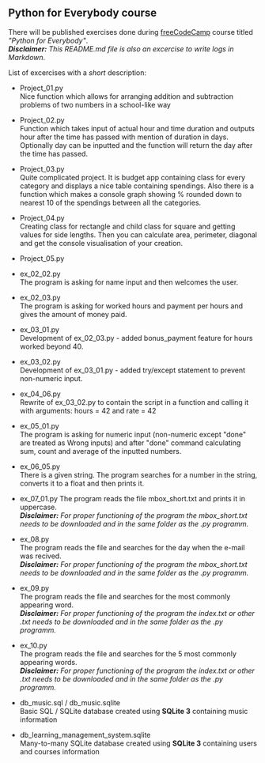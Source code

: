 ## Python for Everybody course
There will be published exercises done during [freeCodeCamp](freecodecamp.org) course titled _"Python for Everybody"_.  
_**Disclaimer:** This README.md file is also an excercise to write logs in Markdown_.

List of excercises with a _short_ description:  
 * Project_01.py  
Nice function which allows for arranging addition and subtraction problems of two numbers in a school-like way  
 * Project_02.py  
Function which takes input of actual hour and time duration and outputs hour after the time has passed with mention of duration in days. Optionally day can be inputted and the function will return the day after the time has passed.  
 * Project_03.py  
Quite complicated project. It is budget app containing class for every category and displays a nice table containing spendings. Also there is a function which makes a console graph showing % rounded down to nearest 10 of the spendings between all the categories.  
 * Project_04.py  
Creating class for rectangle and child class for square and getting values for side lengths. Then you can calculate area, perimeter, diagonal and get the console visualisation of your creation.  
 * Project_05.py  

 * ex_02_02.py  
The program is asking for name input and then welcomes the user.
 * ex_02_03.py  
The program is asking for worked hours and payment per hours and gives the amount of money paid.
 * ex_03_01.py  
Development of ex_02_03.py - added bonus_payment feature for hours worked beyond 40.
 * ex_03_02.py  
Development of ex_03_01.py - added try/except statement to prevent non-numeric input.
 * ex_04_06.py  
Rewrite of ex_03_02.py to contain the script in a function and calling it with arguments: hours = 42 and rate = 42
 * ex_05_01.py  
The program is asking for numeric input (non-numeric except "done" are treated as Wrong inputs) and after "done" command calculating sum, count and average of the inputted numbers.
 * ex_06_05.py  
There is a given string. The program searches for a number in the string, converts it to a float and then prints it.  
 * ex_07_01.py
The program reads the file mbox_short.txt and prints it in uppercase.  
_**Disclaimer:** For proper functioning of the program the mbox_short.txt needs to be downloaded and in the same folder as the .py programm._  
 * ex_08.py  
The program reads the file and searches for the day when the e-mail was recived.  
_**Disclaimer:** For proper functioning of the program the mbox_short.txt needs to be downloaded and in the same folder as the .py programm._  
 * ex_09.py  
The program reads the file and searches for the most commonly appearing word.  
_**Disclaimer:** For proper functioning of the program the index.txt or other .txt needs to be downloaded and in the same folder as the .py programm._  
 * ex_10.py  
The program reads the file and searches for the 5 most commonly appearing words.  
_**Disclaimer:** For proper functioning of the program the index.txt or other .txt needs to be downloaded and in the same folder as the .py programm._
 * db_music.sql / db_music.sqlite  
Basic SQL / SQLite database created using **SQLite 3** containing music information  
 * db_learning_management_system.sqlite  
Many-to-many SQLite database created using **SQLite 3** containing users and courses information  
